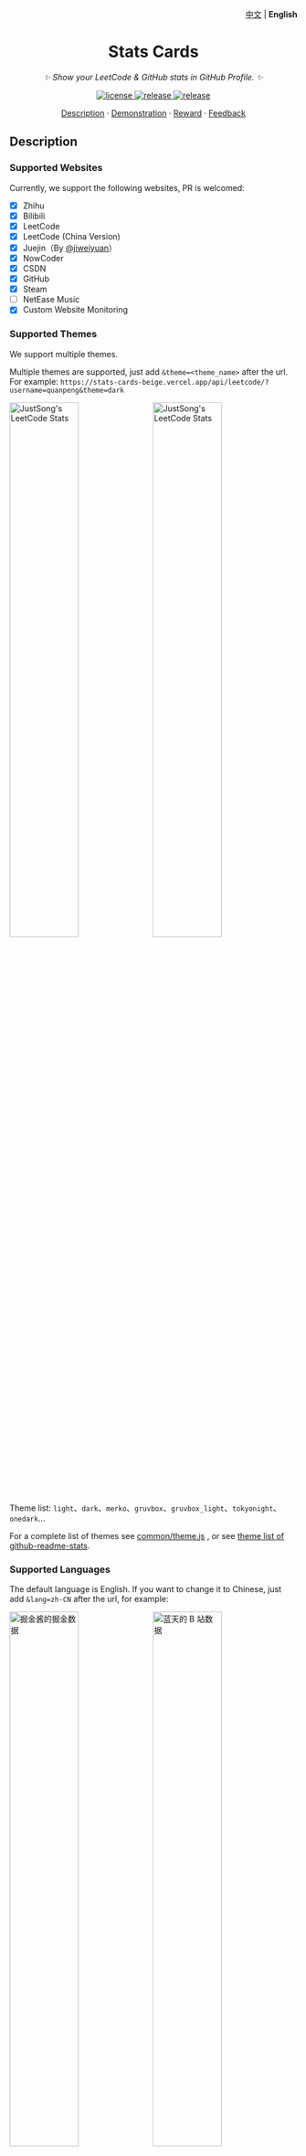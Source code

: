 <p align="right">
    <a href="./README.md">中文</a> | <strong>English</strong>
</p>

<div align="center">

# Stats Cards

_✨ Show your LeetCode & GitHub stats in GitHub Profile. ✨_

</div>

<p align="center">
  <a href="https://raw.githubusercontent.com/songquanpeng/stats-cards/master/LICENSE">
    <img src="https://img.shields.io/github/license/songquanpeng/stats-cards?color=brightgreen" alt="license">
  </a>
  <a href="https://github.com/songquanpeng/stats-cards/releases/latest">
    <img src="https://img.shields.io/github/v/release/songquanpeng/stats-cards?color=brightgreen&include_prereleases" alt="release">
  </a>
  <a href="https://stats-cards-beige.vercel.app/">
    <img src="https://stats-cards-beige.vercel.app/api/website/?url=https://stats-cards-beige.vercel.app/" alt="release">
  </a>
</p>

<p align="center">
  <a href="#Description">Description</a>
  ·
  <a href="#Demonstration">Demonstration</a>
  ·
  <a href="https://stats-cards-beige.vercel.app/reward.html">Reward</a>
  ·
  <a href="https://github.com/songquanpeng/stats-cards/issues">Feedback</a>
</p>

## Description

### Supported Websites

Currently, we support the following websites, PR is welcomed:

- [x] Zhihu
- [x] Bilibili
- [x] LeetCode
- [x] LeetCode (China Version)
- [x] Juejin（By [@jiweiyuan](https://github.com/jiweiyuan)）
- [x] NowCoder
- [x] CSDN
- [x] GitHub
- [x] Steam
- [ ] NetEase Music
- [x] Custom Website Monitoring

### Supported Themes

We support multiple themes.

Multiple themes are supported, just add `&theme=<theme_name>` after the url. For example:
`https://stats-cards-beige.vercel.app/api/leetcode/?username=quanpeng&theme=dark`

<p>
  <img src="https://stats-cards-beige.vercel.app/api/leetcode/?username=quanpeng&theme=light" alt="JustSong's LeetCode Stats" width="49%" />
  <img src="https://stats-cards-beige.vercel.app/api/leetcode/?username=quanpeng&theme=dark" alt="JustSong's LeetCode Stats" width="49%" /> 
</p>

Theme list: `light`、`dark`、`merko`、`gruvbox`、`gruvbox_light`、`tokyonight`、`onedark`...

For a complete list of themes see [common/theme.js](./common/theme.js)
, or see [theme list of github-readme-stats](https://github.com/anuraghazra/github-readme-stats/tree/master/themes).

### Supported Languages

The default language is English. If you want to change it to Chinese, just add `&lang=zh-CN` after the url, for example:

<p>
  <img src="https://stats-cards-beige.vercel.app/api/juejin?id=1556564194374926&lang=zh-CN" alt="掘金酱的掘金数据" width="49%" />
  <img src="https://stats-cards-beige.vercel.app/api/bilibili/?id=483246073&lang=zh-CN" alt="蓝天的 B 站数据" width="49%" /> 
</p>

For the support of other languages, PR is always welcomed.

## Demonstration

### Custom Website Monitoring

Custom website monitoring：`https://stats-cards-beige.vercel.app/api/website/?url=https://github.com/&style=flat&logo=github`

Where style and logo are optional, for specific values please refer
to [shield.io](https://shields.io/category/monitoring#:~:text=PREFIX%3E%26suffix%3D%3CSUFFIX%3E-,Styles,-The%20following%20styles)
.

> Note that monitoring is not real-time, it is affected by the set cache time

![GitHub monitoring](https://stats-cards-beige.vercel.app/api/website/?url=https://github.com/&style=flat)
![Google monitoring](https://stats-cards-beige.vercel.app/api/website/?url=https://www.google.com/&style=flat)
![Zhihu monitoring](https://stats-cards-beige.vercel.app/api/website/?url=https://www.zhihu.com/&style=flat)

### Website Stats Display

GitHub: `https://stats-cards-beige.vercel.app/api/github?username=songquanpeng`

![My GitHub Stats](https://stats-cards-beige.vercel.app/api/github?username=songquanpeng)

Zhihu: `https://stats-cards-beige.vercel.app/api/zhihu?username=excited-vczh`

![vczh's Zhihu Stats](https://stats-cards-beige.vercel.app/api/zhihu?username=excited-vczh)

Bilibili：`https://stats-cards-beige.vercel.app/api/bilibili/?id=666`

![id 为 666 的用户的 B 站数据](https://stats-cards-beige.vercel.app/api/bilibili/?id=666)

LeetCode: `https://stats-cards-beige.vercel.app/api/leetcode/?username=quanpeng`

![我的 LeetCode 数据](https://stats-cards-beige.vercel.app/api/leetcode/?username=quanpeng)

LeetCode (China Version): `https://stats-cards-beige.vercel.app/api/leetcode?username=quanpeng&cn=true`

![力扣数据](https://stats-cards-beige.vercel.app/api/leetcode?username=quanpeng&cn=true)

Juejin: `https://stats-cards-beige.vercel.app/api/juejin?id=1556564194374926`

![掘金数据](https://stats-cards-beige.vercel.app/api/juejin?id=1556564194374926)

CSDN: `https://stats-cards-beige.vercel.app/api/csdn?id=vczh`

![CSDN 数据](https://stats-cards-beige.vercel.app/api/csdn?id=vczh)

Nowcoder: `https://stats-cards-beige.vercel.app/api/nowcoder?id=6484283`

![牛客数据](https://stats-cards-beige.vercel.app/api/nowcoder?id=6484283)

Steam: `https://stats-cards-beige.vercel.app/api/steam`

![Steam数据](https://stats-cards-beige.vercel.app/api/steam)

## Deployment

You can deploy through Vercel, or deploy to your own server.

### Environment Variables

When deploying, there are some environment variables that can be set, all of which are optional:

1. `BILIBILI_SESSDATA`: Bilibili's `SESSDATA` cookie.
2. `GITHUB_TOKEN`: GitHub token.
3. `STEAM_ID`: Steam personal ID, use browser to login Steam, then click personal profile, the id behind the profiles in the URL is the STEAM_ID
4. `STEAM_API_TOKEN`: According the link to get the token，https://steamcommunity.com/dev/apikey
5. `CACHE_TIME`: cache time, the unit is second, default value is `6000`, namely 100 minutes.
6. `MAX_CACHE_ITEMS`: maximum cache items, default value is `1024`.
7. `PORT`: service port number, default value is `3000`.

### Deploy to Vercel

1. fork this repo。
2. Import your repo on [Vercel](https://vercel.com/new).
3. Set the above environment variables.。

### Deploy to Your Own Server

Steps:

```shell
git git@github.com:HarryYe66/stats-cards.git
cd stats-cards
npm i
node ./app.js
# or
pm2 start ./app.js --name stats-cards
```

Set environment variables: `ENV_NAME=value cmd`

- For example: `PORT=3000 node ./app.js`

## Others

1. [Idea reference & theme reference](https://github.com/anuraghazra/github-readme-stats)
2. If any crawler fails, please file an issue in time!
3. The card itself has a shadow effect, but some blog themes will automatically add a shadow effect to the image, which
   will cause a double shadow. The solution is to use the img tag and CSS to remove the shadow effect provided by the
   blog theme. For
   example: `<img src="https://stats-cards-beige.vercel.app/api/leetcode?username=username&cn=true" style="box-shadow:none !important">`
4. Click to [check who is using this](https://github.com/search?q=extension%3Amd+%22stats.justsong.cn%22&type=Code).
